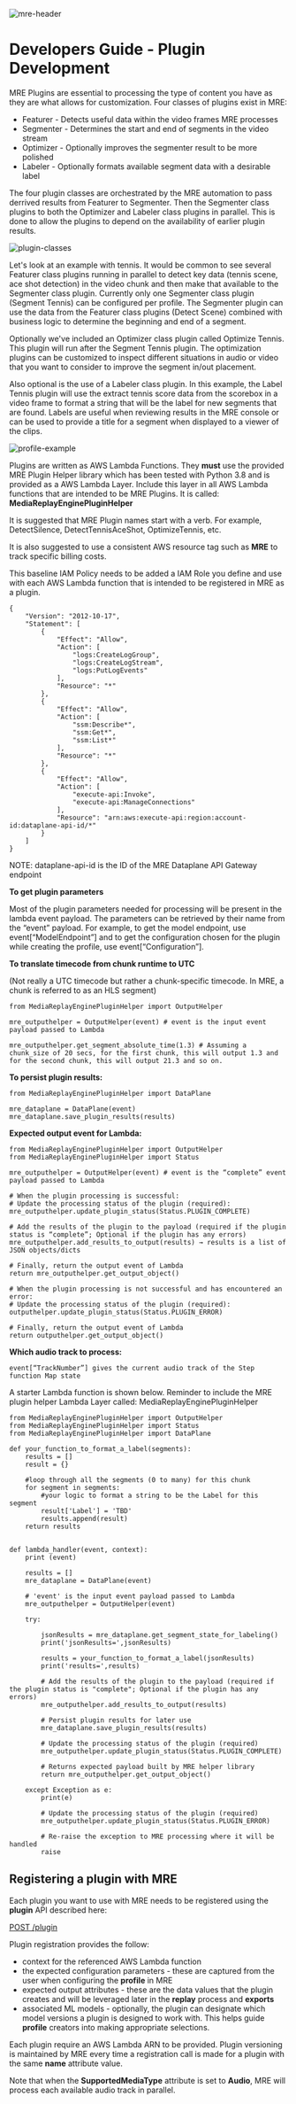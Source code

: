 ![mre-header](mre-header-1.png)

# Developers Guide - Plugin Development

MRE Plugins are essential to processing the type of content you have as they are what allows for customization. Four classes of plugins exist in MRE:

- Featurer - Detects useful data within the video frames MRE processes
- Segmenter - Determines the start and end of segments in the video stream
- Optimizer - Optionally improves the segmenter result to be more polished
- Labeler - Optionally formats available segment data with a desirable label

The four plugin classes are orchestrated by the MRE automation to pass derrived results from Featurer to Segmenter. Then the Segmenter class plugins to both the Optimizer and Labeler class plugins in parallel. This is done to allow the plugins to depend on the availability of earlier plugin results.

![plugin-classes](plugin-classes.png)

Let's look at an example with tennis. It would be common to see several Featurer class plugins running in parallel to detect key data (tennis scene, ace shot detection) in the video chunk and then make that available to the Segmenter class plugin. Currently only one Segmenter class plugin (Segment Tennis) can be configured per profile. The Segmenter plugin can use the data from the Featurer class plugins (Detect Scene) combined with business logic to determine the beginning and end of a segment.

Optionally we've included an Optimizer class plugin called Optimize Tennis. This plugin will run after the Segment Tennis plugin. The optimization plugins can be customized to inspect different situations in audio or video that you want to consider to improve the segment in/out placement.

Also optional is the use of a Labeler class plugin. In this example, the Label Tennis plugin will use the extract tennis score data from the scorebox in a video frame to format a string that will be the label for new segments that are found. Labels are useful when reviewing results in the MRE console or can be used to provide a title for a segment when displayed to a viewer of the clips.

![profile-example](profile-example.png)

Plugins are written as AWS Lambda Functions. They **must** use the provided MRE Plugin Helper library which has been tested with Python 3.8 and is provided as a AWS Lambda Layer. Include this layer in all AWS Lambda functions that are intended to be MRE Plugins. It is called: **MediaReplayEnginePluginHelper**

It is suggested that MRE Plugin names start with a verb. For example,  DetectSilence, DetectTennisAceShot, OptimizeTennis, etc.

It is also suggested to use a consistent AWS resource tag such as **MRE** to track specific billing costs.

This baseline IAM Policy needs to be added a IAM Role you define and use with each AWS Lambda function that is intended to be registered in MRE as a plugin.

```
{
    "Version": "2012-10-17",
    "Statement": [
        {
            "Effect": "Allow",
            "Action": [
                "logs:CreateLogGroup",
                "logs:CreateLogStream",
                "logs:PutLogEvents"
            ],
            "Resource": "*"
        },
        {
            "Effect": "Allow",
            "Action": [
                "ssm:Describe*",
                "ssm:Get*",
                "ssm:List*"
            ],
            "Resource": "*"
        },
        {
            "Effect": "Allow",
            "Action": [
                "execute-api:Invoke",
                "execute-api:ManageConnections"
            ],
            "Resource": "arn:aws:execute-api:region:account-id:dataplane-api-id/*"
        }
    ]
}
```
NOTE: dataplane-api-id is the ID of the MRE Dataplane API Gateway endpoint


**To get plugin parameters**

Most of the plugin parameters needed for processing will be present in the lambda event payload. The parameters can be retrieved by their name from the “event” payload. For example, to get the model endpoint, use event[“ModelEndpoint”] and to get the configuration chosen for the plugin while creating the profile, use event[“Configuration”].


**To translate timecode from chunk runtime to UTC**

(Not really a UTC timecode but rather a chunk-specific timecode. In MRE, a chunk is referred to as an HLS segment)

```
from MediaReplayEnginePluginHelper import OutputHelper

mre_outputhelper = OutputHelper(event) # event is the input event payload passed to Lambda

mre_outputhelper.get_segment_absolute_time(1.3) # Assuming a chunk_size of 20 secs, for the first chunk, this will output 1.3 and for the second chunk, this will output 21.3 and so on.
```

**To persist plugin results:**

```
from MediaReplayEnginePluginHelper import DataPlane

mre_dataplane = DataPlane(event)
mre_dataplane.save_plugin_results(results)
```

**Expected output event for Lambda:**

```
from MediaReplayEnginePluginHelper import OutputHelper
from MediaReplayEnginePluginHelper import Status

mre_outputhelper = OutputHelper(event) # event is the “complete” event payload passed to Lambda

# When the plugin processing is successful:
# Update the processing status of the plugin (required):
mre_outputhelper.update_plugin_status(Status.PLUGIN_COMPLETE)

# Add the results of the plugin to the payload (required if the plugin status is “complete”; Optional if the plugin has any errors)
mre_outputhelper.add_results_to_output(results) → results is a list of JSON objects/dicts

# Finally, return the output event of Lambda
return mre_outputhelper.get_output_object()

# When the plugin processing is not successful and has encountered an error:
# Update the processing status of the plugin (required):
outputhelper.update_plugin_status(Status.PLUGIN_ERROR)

# Finally, return the output event of Lambda
return outputhelper.get_output_object()
```

**Which audio track to process:**

```
event[“TrackNumber”] gives the current audio track of the Step function Map state
```

A starter Lambda function is shown below. Reminder to include the MRE plugin helper Lambda Layer called: MediaReplayEnginePluginHelper

```
from MediaReplayEnginePluginHelper import OutputHelper
from MediaReplayEnginePluginHelper import Status
from MediaReplayEnginePluginHelper import DataPlane

def your_function_to_format_a_label(segments):
    results = []
    result = {}

    #loop through all the segments (0 to many) for this chunk   
    for segment in segments:
        #your logic to format a string to be the Label for this segment
        result['Label'] = 'TBD'
        results.append(result)        
    return results


def lambda_handler(event, context):
    print (event)

    results = []
    mre_dataplane = DataPlane(event)

    # 'event' is the input event payload passed to Lambda
    mre_outputhelper = OutputHelper(event)

    try:

        jsonResults = mre_dataplane.get_segment_state_for_labeling()
        print('jsonResults=',jsonResults)

        results = your_function_to_format_a_label(jsonResults)     
        print('results=',results)

        # Add the results of the plugin to the payload (required if the plugin status is "complete"; Optional if the plugin has any errors)
        mre_outputhelper.add_results_to_output(results)

        # Persist plugin results for later use
        mre_dataplane.save_plugin_results(results)

        # Update the processing status of the plugin (required)
        mre_outputhelper.update_plugin_status(Status.PLUGIN_COMPLETE)

        # Returns expected payload built by MRE helper library
        return mre_outputhelper.get_output_object()

    except Exception as e:
        print(e)

        # Update the processing status of the plugin (required)
        mre_outputhelper.update_plugin_status(Status.PLUGIN_ERROR)

        # Re-raise the exception to MRE processing where it will be handled
        raise

```

## Registering a plugin with MRE

Each plugin you want to use with MRE needs to be registered using the **plugin** API described here:

[POST /plugin](https://htmlpreview.github.io/?../source/output/api/controlplane.html#register-plugin)

Plugin registration provides the follow:
- context for the referenced AWS Lambda function
- the expected configuration parameters - these are captured from the user when configuring the **profile** in MRE
- expected output attributes - these are the data values that the plugin creates and will be leveraged later in the **replay** process and **exports**
- associated ML models - optionally, the plugin can designate which model versions a plugin is designed to work with. This helps guide **profile** creators into making appropriate selections.

Each plugin require an AWS Lambda ARN to be provided. Plugin versioning is maintained by MRE every time a registration call is made for a plugin with the same **name** attribute value.

Note that when the **SupportedMediaType** attribute is set to **Audio**, MRE will process each available audio track in parallel.
